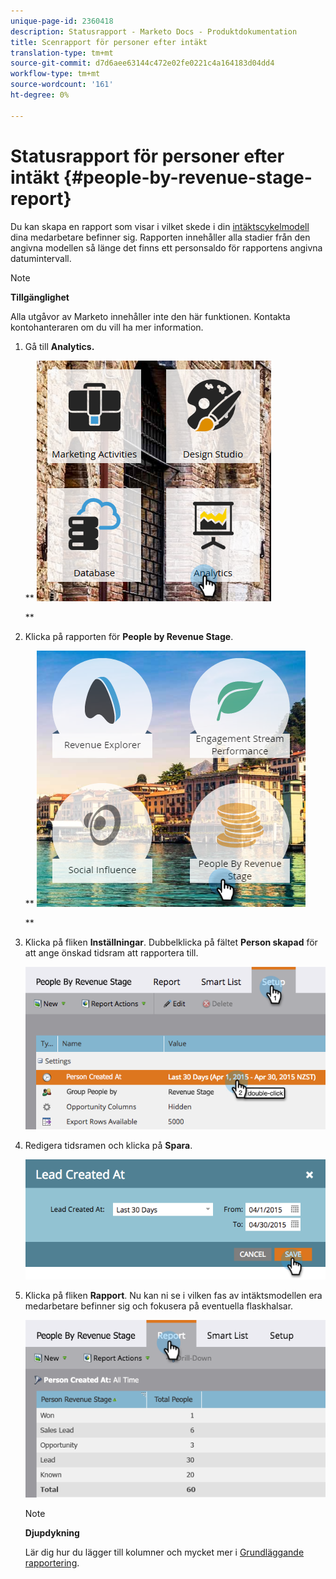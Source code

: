 ```yaml
---
unique-page-id: 2360418
description: Statusrapport - Marketo Docs - Produktdokumentation
title: Scenrapport för personer efter intäkt
translation-type: tm+mt
source-git-commit: d7d6aee63144c472e02fe0221c4a164183d04dd4
workflow-type: tm+mt
source-wordcount: '161'
ht-degree: 0%

---
```



# Statusrapport för personer efter intäkt {#people-by-revenue-stage-report}

Du kan skapa en rapport som visar i vilket skede i din [intäktscykelmodell](http://docs.marketo.com/display/docs/revenue+cycle+models) dina medarbetare befinner sig. Rapporten innehåller alla stadier från den angivna modellen så länge det finns ett personsaldo för rapportens angivna datumintervall.

>[!NOTE]
>
>**Tillgänglighet**
>
>Alla utgåvor av Marketo innehåller inte den här funktionen. Kontakta kontohanteraren om du vill ha mer information.

1. Gå till **Analytics.**

   ** ![](assets/image2017-3-27-15-3a43-3a55.png)

   **

1. Klicka på rapporten för **People by Revenue Stage**.

   ** ![](assets/image2017-3-27-15-3a46-3a27.png)

   **

1. Klicka på fliken **Inställningar**. Dubbelklicka på fältet **Person skapad** för att ange önskad tidsram att rapportera till.

   ![](assets/image2017-3-28-8-3a6-3a23.png)

1. Redigera tidsramen och klicka på **Spara**.

   ![](assets/image2015-4-29-12-3a11-3a31.png)

1. Klicka på fliken **Rapport**. Nu kan ni se i vilken fas av intäktsmodellen era medarbetare befinner sig och fokusera på eventuella flaskhalsar.

   ![](assets/image2017-3-28-8-3a6-3a48.png)

   >[!NOTE]
   >
   >**Djupdykning**
   >
   >
   >Lär dig hur du lägger till kolumner och mycket mer i [Grundläggande rapportering](http://docs.marketo.com/display/docs/basic+reporting).

